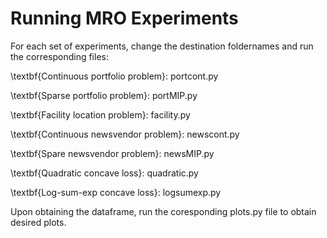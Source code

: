# Running MRO Experiments
For each set of experiments, change the destination foldernames and run the corresponding files:

\textbf{Continuous portfolio problem}: portcont.py

\textbf{Sparse portfolio problem}: portMIP.py

\textbf{Facility location problem}: facility.py

\textbf{Continuous newsvendor problem}: newscont.py

\textbf{Spare newsvendor problem}: newsMIP.py

\textbf{Quadratic concave loss}: quadratic.py

\textbf{Log-sum-exp concave loss}: logsumexp.py

Upon obtaining the dataframe, run the coresponding plots.py file to obtain desired plots. 
